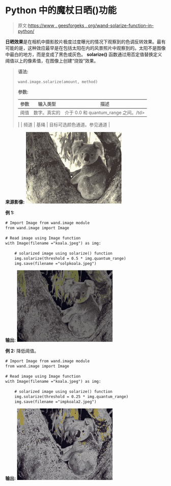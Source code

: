# Python 中的魔杖日晒()功能

> 原文:[https://www . geesforgeks . org/wand-solarize-function-in-python/](https://www.geeksforgeeks.org/wand-solarize-function-in-python/)

**日晒效果**是在相机中摄影胶片极度过度曝光的情况下观察到的色调反转效果。最有可能的是，这种效应最早是在包括太阳在内的风景照片中观察到的。太阳不是图像中最白的地方，而是变成了黑色或灰色。 **solarize()** 函数通过用否定值替换定义阈值以上的像素值，在图像上创建“烧毁”效果。

> **语法:**
> 
> ```
> wand.image.solarize(amount, method)
> 
> ```
> 
> **参数:**
> 
> | 参数 | 输入类型 | 描述 |
> | --- | --- | --- |
> | 阈值 | 数字。真实的 | 介于 0.0 和 quantum_range 之间。/td>
>  |
> | 频道 | 基绳 | 目标可选颜色通道。参见通道
>  |

**来源影像:**
![](img/a1d5dabac07efe8de363e0c440a198d8.png)

**例 1:**

```
# Import Image from wand.image module
from wand.image import Image

# Read image using Image function
with Image(filename ="koala.jpeg") as img:

    # solarized image using solarize() function
    img.solarize(threshold = 0.5 * img.quantum_range)
    img.save(filename ="solpkoala.jpeg")
```

**输出:**
![](img/4ce694ca0f0d02e5f7b12d41940fb5e9.png)

**例 2:**
降低阈值。

```
# Import Image from wand.image module
from wand.image import Image

# Read image using Image function
with Image(filename ="koala.jpeg") as img:

    # solarized image using solarize() function
    img.solarize(threshold = 0.25 * img.quantum_range)
    img.save(filename ="impkoala2.jpeg")
```

**输出:**
![](img/db70ff760ef91251ada6885dd9a0fc9f.png)